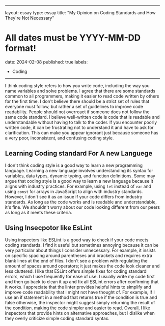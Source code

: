 
---
layout: essay
type: essay
title: "My Opinion on Coding Standards and How They're Not Necessary"
# All dates must be YYYY-MM-DD format!
date: 2024-02-08
published: true
labels:
  - Coding
---


I think coding style refers to how you write code, including the way you name variables and solve problems. I agree that there are some standards common to all programmers, making it easier to read code written by others for the first time. I don't believe there should be a strict set of rules that everyone must follow, but rather a set of guidelines to improve code readability. People should not overreact if someone does not follow the same code standard. I believe well-written code is code that is readable and understandable without having to talk to the coder. If you encounter poorly written code, it can be frustrating not to understand it and have to ask for clarification. This can make you appear ignorant just because someone has a very poor, inconsistent, and confusing coding style.

## Learning Coding standard For A new Languege

I don't think coding style is a good way to learn a new programming language. Learning a new language involves understanding its syntax for variables, data types, dynamic typing, and function definitions. Some may argue that coding style is a good way to learn a new language because it aligns with industry practices. For example, using `let` instead of `var` and using `const` for arrays in JavaScript to align with industry standards. However, I don't see it as an issue if your code differs from industry standards. As long as the code works and is readable and understandable, it's fine. We shouldn't worry about our code looking different from our peers as long as it meets these criteria.

## Using Insecpotor like EsLint

Using inspectors like ESLint is a good way to check if your code meets coding standards. I find it useful but sometimes annoying because it can be very particular about things I consider unnecessary. For example, it insists on specific spacing around parentheses and brackets and requires extra blank lines at the end of files. I don't see a problem with regulating the amount of spaces around operators; it just makes the code look cleaner and less cluttered. I like that ESLint offers simple fixes for coding standard errors, which I use frequently for ease of use. I usually write my code first and then go back to clean it up and fix all ESLint errors after confirming that it works. I appreciate that the linter provides helpful hints to simplify and improve code readability that I might not have thought of. For example, if I use an if statement in a method that returns true if the condition is true and false otherwise, the inspector might suggest simply returning the result of the condition, making the code simpler and easier to read. Overall, I like inspectors that provide hints on alternative approaches, but I dislike when they overly criticize simple coding standard syntax.

